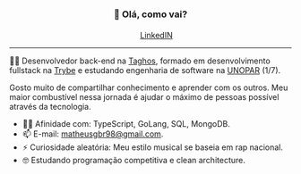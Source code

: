<h3 align="center">👋 Olá, como vai? </h3>
<p align="center">
  <img src="https://cdn-icons-png.flaticon.com/512/174/174857.png" width=17px> <a href="https://www.linkedin.com/in/matheusgb/">LinkedIN</a>
</p>

---
🧑‍💻 Desenvolvedor back-end na <a href="https://www.linkedin.com/company/taghos-tecnologia/" target="_blank">Taghos</a>, formado em desenvolvimento fullstack na <a href="https://www.betrybe.com" target="_blank">Trybe</a> e estudando engenharia de software na <a href="https://www.unopar.com.br/" target="_blank">UNOPAR</a> (1/7).

Gosto muito de compartilhar conhecimento e aprender com os outros. Meu maior combustível nessa jornada é ajudar o máximo de pessoas possível através da tecnologia.

- 🧑‍💻 Afinidade com: TypeScript, GoLang, SQL, MongoDB.
- 📫 E-mail: matheusgbr98@gmail.com.
- ⚡ Curiosidade aleatória: Meu estilo musical se baseia em rap nacional.
- 🤓 Estudando programação competitiva e clean architecture.
